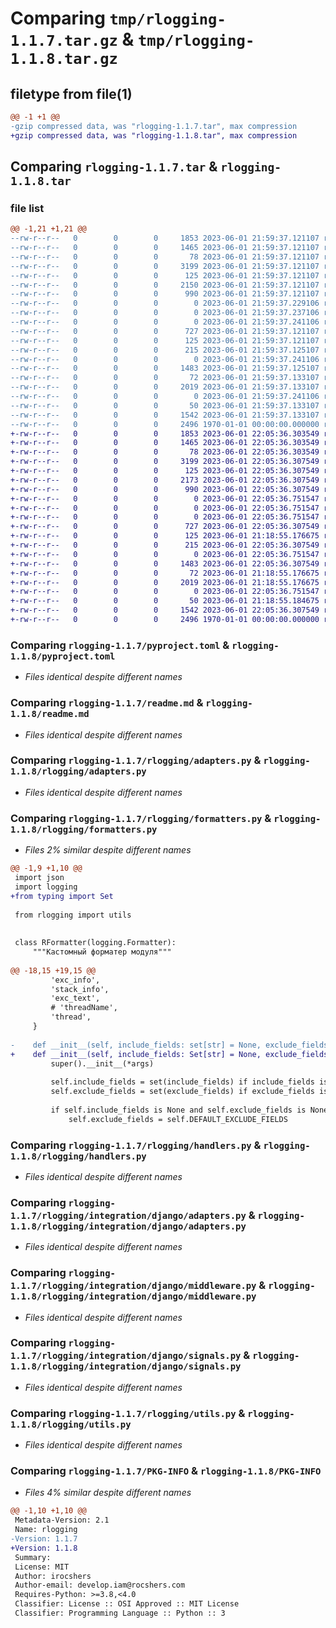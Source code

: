 # Comparing `tmp/rlogging-1.1.7.tar.gz` & `tmp/rlogging-1.1.8.tar.gz`

## filetype from file(1)

```diff
@@ -1 +1 @@
-gzip compressed data, was "rlogging-1.1.7.tar", max compression
+gzip compressed data, was "rlogging-1.1.8.tar", max compression
```

## Comparing `rlogging-1.1.7.tar` & `rlogging-1.1.8.tar`

### file list

```diff
@@ -1,21 +1,21 @@
--rw-r--r--   0        0        0     1853 2023-06-01 21:59:37.121107 rlogging-1.1.7/pyproject.toml
--rw-r--r--   0        0        0     1465 2023-06-01 21:59:37.121107 rlogging-1.1.7/readme.md
--rw-r--r--   0        0        0       78 2023-06-01 21:59:37.121107 rlogging-1.1.7/rlogging/__init__.py
--rw-r--r--   0        0        0     3199 2023-06-01 21:59:37.121107 rlogging-1.1.7/rlogging/adapters.py
--rw-r--r--   0        0        0      125 2023-06-01 21:59:37.121107 rlogging-1.1.7/rlogging/filters.py
--rw-r--r--   0        0        0     2150 2023-06-01 21:59:37.121107 rlogging-1.1.7/rlogging/formatters.py
--rw-r--r--   0        0        0      990 2023-06-01 21:59:37.121107 rlogging-1.1.7/rlogging/handlers.py
--rw-r--r--   0        0        0        0 2023-06-01 21:59:37.229106 rlogging-1.1.7/rlogging/integration/__init__.py
--rw-r--r--   0        0        0        0 2023-06-01 21:59:37.237106 rlogging-1.1.7/rlogging/integration/aiogram/__init__.py
--rw-r--r--   0        0        0        0 2023-06-01 21:59:37.241106 rlogging-1.1.7/rlogging/integration/django/__init__.py
--rw-r--r--   0        0        0      727 2023-06-01 21:59:37.121107 rlogging-1.1.7/rlogging/integration/django/adapters.py
--rw-r--r--   0        0        0      125 2023-06-01 21:59:37.121107 rlogging-1.1.7/rlogging/integration/django/admin.py
--rw-r--r--   0        0        0      215 2023-06-01 21:59:37.125107 rlogging-1.1.7/rlogging/integration/django/apps.py
--rw-r--r--   0        0        0        0 2023-06-01 21:59:37.241106 rlogging-1.1.7/rlogging/integration/django/handlers.py
--rw-r--r--   0        0        0     1483 2023-06-01 21:59:37.125107 rlogging-1.1.7/rlogging/integration/django/middleware.py
--rw-r--r--   0        0        0       72 2023-06-01 21:59:37.133107 rlogging-1.1.7/rlogging/integration/django/models.py
--rw-r--r--   0        0        0     2019 2023-06-01 21:59:37.133107 rlogging-1.1.7/rlogging/integration/django/signals.py
--rw-r--r--   0        0        0        0 2023-06-01 21:59:37.241106 rlogging-1.1.7/rlogging/integration/fastapi/__init__.py
--rw-r--r--   0        0        0       50 2023-06-01 21:59:37.133107 rlogging-1.1.7/rlogging/namespaces.py
--rw-r--r--   0        0        0     1542 2023-06-01 21:59:37.133107 rlogging-1.1.7/rlogging/utils.py
--rw-r--r--   0        0        0     2496 1970-01-01 00:00:00.000000 rlogging-1.1.7/PKG-INFO
+-rw-r--r--   0        0        0     1853 2023-06-01 22:05:36.303549 rlogging-1.1.8/pyproject.toml
+-rw-r--r--   0        0        0     1465 2023-06-01 22:05:36.303549 rlogging-1.1.8/readme.md
+-rw-r--r--   0        0        0       78 2023-06-01 22:05:36.303549 rlogging-1.1.8/rlogging/__init__.py
+-rw-r--r--   0        0        0     3199 2023-06-01 22:05:36.307549 rlogging-1.1.8/rlogging/adapters.py
+-rw-r--r--   0        0        0      125 2023-06-01 22:05:36.307549 rlogging-1.1.8/rlogging/filters.py
+-rw-r--r--   0        0        0     2173 2023-06-01 22:05:36.307549 rlogging-1.1.8/rlogging/formatters.py
+-rw-r--r--   0        0        0      990 2023-06-01 22:05:36.307549 rlogging-1.1.8/rlogging/handlers.py
+-rw-r--r--   0        0        0        0 2023-06-01 22:05:36.751547 rlogging-1.1.8/rlogging/integration/__init__.py
+-rw-r--r--   0        0        0        0 2023-06-01 22:05:36.751547 rlogging-1.1.8/rlogging/integration/aiogram/__init__.py
+-rw-r--r--   0        0        0        0 2023-06-01 22:05:36.751547 rlogging-1.1.8/rlogging/integration/django/__init__.py
+-rw-r--r--   0        0        0      727 2023-06-01 22:05:36.307549 rlogging-1.1.8/rlogging/integration/django/adapters.py
+-rw-r--r--   0        0        0      125 2023-06-01 21:18:55.176675 rlogging-1.1.8/rlogging/integration/django/admin.py
+-rw-r--r--   0        0        0      215 2023-06-01 22:05:36.307549 rlogging-1.1.8/rlogging/integration/django/apps.py
+-rw-r--r--   0        0        0        0 2023-06-01 22:05:36.751547 rlogging-1.1.8/rlogging/integration/django/handlers.py
+-rw-r--r--   0        0        0     1483 2023-06-01 22:05:36.307549 rlogging-1.1.8/rlogging/integration/django/middleware.py
+-rw-r--r--   0        0        0       72 2023-06-01 21:18:55.176675 rlogging-1.1.8/rlogging/integration/django/models.py
+-rw-r--r--   0        0        0     2019 2023-06-01 21:18:55.176675 rlogging-1.1.8/rlogging/integration/django/signals.py
+-rw-r--r--   0        0        0        0 2023-06-01 22:05:36.751547 rlogging-1.1.8/rlogging/integration/fastapi/__init__.py
+-rw-r--r--   0        0        0       50 2023-06-01 21:18:55.184675 rlogging-1.1.8/rlogging/namespaces.py
+-rw-r--r--   0        0        0     1542 2023-06-01 22:05:36.307549 rlogging-1.1.8/rlogging/utils.py
+-rw-r--r--   0        0        0     2496 1970-01-01 00:00:00.000000 rlogging-1.1.8/PKG-INFO
```

### Comparing `rlogging-1.1.7/pyproject.toml` & `rlogging-1.1.8/pyproject.toml`

 * *Files identical despite different names*

### Comparing `rlogging-1.1.7/readme.md` & `rlogging-1.1.8/readme.md`

 * *Files identical despite different names*

### Comparing `rlogging-1.1.7/rlogging/adapters.py` & `rlogging-1.1.8/rlogging/adapters.py`

 * *Files identical despite different names*

### Comparing `rlogging-1.1.7/rlogging/formatters.py` & `rlogging-1.1.8/rlogging/formatters.py`

 * *Files 2% similar despite different names*

```diff
@@ -1,9 +1,10 @@
 import json
 import logging
+from typing import Set
 
 from rlogging import utils
 
 
 class RFormatter(logging.Formatter):
     """Кастомный форматер модуля"""
 
@@ -18,15 +19,15 @@
         'exc_info',
         'stack_info',
         'exc_text',
         # 'threadName',
         'thread',
     }
 
-    def __init__(self, include_fields: set[str] = None, exclude_fields: set[str] = None, *args, **kwargs):
+    def __init__(self, include_fields: Set[str] = None, exclude_fields: Set[str] = None, *args, **kwargs):
         super().__init__(*args)
 
         self.include_fields = set(include_fields) if include_fields is not None else None
         self.exclude_fields = set(exclude_fields) if exclude_fields is not None else None
 
         if self.include_fields is None and self.exclude_fields is None:
             self.exclude_fields = self.DEFAULT_EXCLUDE_FIELDS
```

### Comparing `rlogging-1.1.7/rlogging/handlers.py` & `rlogging-1.1.8/rlogging/handlers.py`

 * *Files identical despite different names*

### Comparing `rlogging-1.1.7/rlogging/integration/django/adapters.py` & `rlogging-1.1.8/rlogging/integration/django/adapters.py`

 * *Files identical despite different names*

### Comparing `rlogging-1.1.7/rlogging/integration/django/middleware.py` & `rlogging-1.1.8/rlogging/integration/django/middleware.py`

 * *Files identical despite different names*

### Comparing `rlogging-1.1.7/rlogging/integration/django/signals.py` & `rlogging-1.1.8/rlogging/integration/django/signals.py`

 * *Files identical despite different names*

### Comparing `rlogging-1.1.7/rlogging/utils.py` & `rlogging-1.1.8/rlogging/utils.py`

 * *Files identical despite different names*

### Comparing `rlogging-1.1.7/PKG-INFO` & `rlogging-1.1.8/PKG-INFO`

 * *Files 4% similar despite different names*

```diff
@@ -1,10 +1,10 @@
 Metadata-Version: 2.1
 Name: rlogging
-Version: 1.1.7
+Version: 1.1.8
 Summary: 
 License: MIT
 Author: irocshers
 Author-email: develop.iam@rocshers.com
 Requires-Python: >=3.8,<4.0
 Classifier: License :: OSI Approved :: MIT License
 Classifier: Programming Language :: Python :: 3
```

